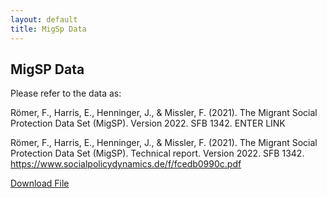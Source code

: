 ```yaml
---
layout: default
title: MigSp Data
---
```

<p style="text-align: center;">
<h2> MigSP Data </h2>
</p>

Please refer to the data as: 

Römer, F., Harris, E., Henninger, J., & Missler, F. (2021). The Migrant Social Protection Data Set (MigSP). Version 2022. SFB 1342. ENTER LINK

Römer, F., Harris, E., Henninger, J., & Missler, F. (2021). The Migrant Social Protection Data Set (MigSP). Technical report. Version 2022. SFB 1342. https://www.socialpolicydynamics.de/f/fcedb0990c.pdf 


<a href="_data/smell-my-city-website-master.zip">Download File</a>

